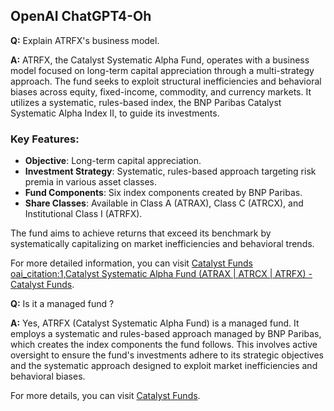 ## OpenAI ChatGPT4-Oh

**Q:** Explain ATRFX's business model.

**A:** ATRFX, the Catalyst Systematic Alpha Fund, operates with a business model focused on long-term capital appreciation through a multi-strategy approach. The fund seeks to exploit structural inefficiencies and behavioral biases across equity, fixed-income, commodity, and currency markets. It utilizes a systematic, rules-based index, the BNP Paribas Catalyst Systematic Alpha Index II, to guide its investments.

### Key Features:
- **Objective**: Long-term capital appreciation.
- **Investment Strategy**: Systematic, rules-based approach targeting risk premia in various asset classes.
- **Fund Components**: Six index components created by BNP Paribas.
- **Share Classes**: Available in Class A (ATRAX), Class C (ATRCX), and Institutional Class I (ATRFX).

The fund aims to achieve returns that exceed its benchmark by systematically capitalizing on market inefficiencies and behavioral trends.

For more detailed information, you can visit [Catalyst Funds](https://catalystmf.com/funds/catalyst-systematic-alpha-fund) [oai_citation:1,Catalyst Systematic Alpha Fund (ATRAX | ATRCX | ATRFX) - Catalyst Funds](https://catalystmf.com/funds/catalyst-systematic-alpha-fund/).

**Q:** Is it a managed fund ?

**A:** Yes, ATRFX (Catalyst Systematic Alpha Fund) is a managed fund. It employs a systematic and rules-based approach managed by BNP Paribas, which creates the index components the fund follows. This involves active oversight to ensure the fund's investments adhere to its strategic objectives and the systematic approach designed to exploit market inefficiencies and behavioral biases. 

For more details, you can visit [Catalyst Funds](https://catalystmf.com/funds/catalyst-systematic-alpha-fund).
